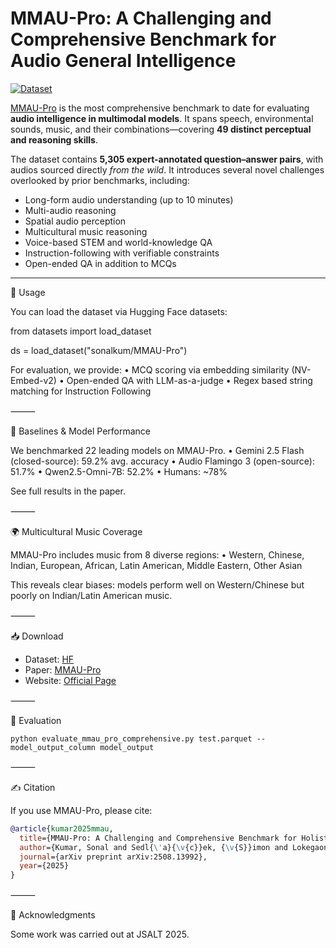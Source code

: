 # MMAU-Pro: A Challenging and Comprehensive Benchmark for Audio General Intelligence

[![Dataset](https://img.shields.io/badge/%F0%9F%A4%97%20Dataset-orange)](https://huggingface.co/datasets/sonalkum/MMAU-Pro/)

[MMAU-Pro](https://arxiv.org/abs/2508.13992) is the most comprehensive benchmark to date for evaluating **audio intelligence in multimodal models**. It spans speech, environmental sounds, music, and their combinations—covering **49 distinct perceptual and reasoning skills**.  

The dataset contains **5,305 expert-annotated question–answer pairs**, with audios sourced directly *from the wild*. It introduces several novel challenges overlooked by prior benchmarks, including:  

- Long-form audio understanding (up to 10 minutes)  
- Multi-audio reasoning  
- Spatial audio perception  
- Multicultural music reasoning  
- Voice-based STEM and world-knowledge QA  
- Instruction-following with verifiable constraints  
- Open-ended QA in addition to MCQs  

---

🚀 Usage

You can load the dataset via Hugging Face datasets:

from datasets import load_dataset

ds = load_dataset("sonalkum/MMAU-Pro")

For evaluation, we provide:
	•	MCQ scoring via embedding similarity (NV-Embed-v2)
	•	Open-ended QA with LLM-as-a-judge
	•	Regex based string matching for Instruction Following

⸻

🧪 Baselines & Model Performance

We benchmarked 22 leading models on MMAU-Pro.
	•	Gemini 2.5 Flash (closed-source): 59.2% avg. accuracy
	•	Audio Flamingo 3 (open-source): 51.7%
	•	Qwen2.5-Omni-7B: 52.2%
	•	Humans: ~78%

See full results in the paper.

⸻

🌍 Multicultural Music Coverage

MMAU-Pro includes music from 8 diverse regions:
	•	Western, Chinese, Indian, European, African, Latin American, Middle Eastern, Other Asian

This reveals clear biases: models perform well on Western/Chinese but poorly on Indian/Latin American music.

⸻

📥 Download

- Dataset: [HF](https://huggingface.co/datasets/sonalkum/MMAU-Pro)
- Paper: [MMAU-Pro](https://arxiv.org/abs/2508.13992)
- Website: [Official Page](https://sonalkum.github.io/mmau-pro/)

⸻

🧩 Evaluation

```
python evaluate_mmau_pro_comprehensive.py test.parquet --model_output_column model_output
```
⸻

✍️ Citation

If you use MMAU-Pro, please cite:

```bibtex
@article{kumar2025mmau,
  title={MMAU-Pro: A Challenging and Comprehensive Benchmark for Holistic Evaluation of Audio General Intelligence},
  author={Kumar, Sonal and Sedl{\'a}{\v{c}}ek, {\v{S}}imon and Lokegaonkar, Vaibhavi and L{\'o}pez, Fernando and Yu, Wenyi and Anand, Nishit and Ryu, Hyeonggon and Chen, Lichang and Pli{\v{c}}ka, Maxim and Hlav{\'a}{\v{c}}ek, Miroslav and others},
  journal={arXiv preprint arXiv:2508.13992},
  year={2025}
}
```

⸻

🙏 Acknowledgments

Some work was carried out at JSALT 2025.

